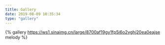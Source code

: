 ```yaml
---
title: Gallery
date: 2019-08-09 10:35:34
type: "gallery"
---
```

{% gallery https://ws1.sinaimg.cn/large/8700af19gy1fp5i6o2vghj20ea0eajse melody %}